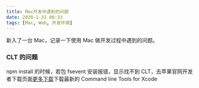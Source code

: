 ```yaml
---
title: Mac开发中遇到的问题
date: 2020-1-31 00:33
tags: [Mac, Web, 开发环境]
---
```


<CreateTime/>
<TagLinks />

新入了一台 Mac，记录一下使用 Mac 做开发过程中遇到的问题。

### CLT 的问题

npm install 的时候，若包 fsevent 安装报错，显示找不到 CLT，去苹果官网开发者下载页面[更多下载](https://developer.apple.com/download/more/)下载最新的 Command line Tools for Xcode
